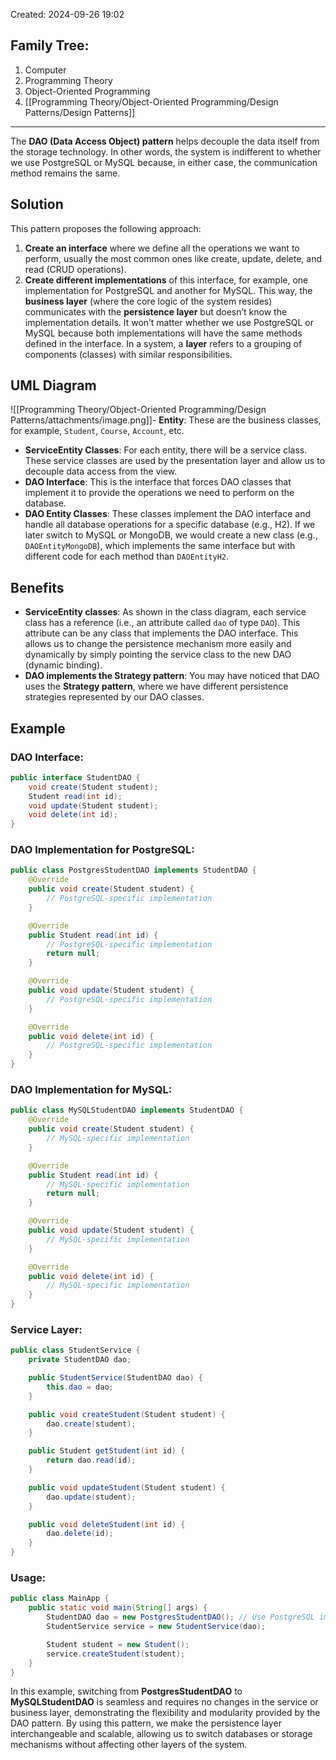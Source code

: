 Created: 2024-09-26 19:02
## Family Tree:
1. Computer
2. Programming Theory
3. Object-Oriented Programming
4. [[Programming Theory/Object-Oriented Programming/Design Patterns/Design Patterns]]
-- -
The **DAO (Data Access Object) pattern** helps decouple the data itself from the storage technology. In other words, the system is indifferent to whether we use PostgreSQL or MySQL because, in either case, the communication method remains the same.
## Solution
This pattern proposes the following approach:
1. **Create an interface** where we define all the operations we want to perform, usually the most common ones like create, update, delete, and read (CRUD operations).
2. **Create different implementations** of this interface, for example, one implementation for PostgreSQL and another for MySQL.
This way, the **business layer** (where the core logic of the system resides) communicates with the **persistence layer** but doesn’t know the implementation details. It won’t matter whether we use PostgreSQL or MySQL because both implementations will have the same methods defined in the interface.
In a system, a **layer** refers to a grouping of components (classes) with similar responsibilities.
## UML Diagram
![[Programming Theory/Object-Oriented Programming/Design Patterns/attachments/image.png]]- **Entity**: These are the business classes, for example, `Student`, `Course`, `Account`, etc.
- **ServiceEntity Classes**: For each entity, there will be a service class. These service classes are used by the presentation layer and allow us to decouple data access from the view.
- **DAO Interface**: This is the interface that forces DAO classes that implement it to provide the operations we need to perform on the database.
- **DAO Entity Classes**: These classes implement the DAO interface and handle all database operations for a specific database (e.g., H2). If we later switch to MySQL or MongoDB, we would create a new class (e.g., `DAOEntityMongoDB`), which implements the same interface but with different code for each method than `DAOEntityH2`.
## Benefits
- **ServiceEntity classes**: As shown in the class diagram, each service class has a reference (i.e., an attribute called `dao` of type `DAO`). This attribute can be any class that implements the DAO interface. This allows us to change the persistence mechanism more easily and dynamically by simply pointing the service class to the new DAO (dynamic binding).
- **DAO implements the Strategy pattern**: You may have noticed that DAO uses the **Strategy pattern**, where we have different persistence strategies represented by our DAO classes.
## Example
### DAO Interface:
```java
public interface StudentDAO {
    void create(Student student);
    Student read(int id);
    void update(Student student);
    void delete(int id);
}
```
### DAO Implementation for PostgreSQL:
```java
public class PostgresStudentDAO implements StudentDAO {
    @Override
    public void create(Student student) {
        // PostgreSQL-specific implementation
    }

    @Override
    public Student read(int id) {
        // PostgreSQL-specific implementation
        return null;
    }

    @Override
    public void update(Student student) {
        // PostgreSQL-specific implementation
    }

    @Override
    public void delete(int id) {
        // PostgreSQL-specific implementation
    }
}
```
### DAO Implementation for MySQL:
```java
public class MySQLStudentDAO implements StudentDAO {
    @Override
    public void create(Student student) {
        // MySQL-specific implementation
    }

    @Override
    public Student read(int id) {
        // MySQL-specific implementation
        return null;
    }

    @Override
    public void update(Student student) {
        // MySQL-specific implementation
    }

    @Override
    public void delete(int id) {
        // MySQL-specific implementation
    }
}
```
### Service Layer:
```java
public class StudentService {
    private StudentDAO dao;

    public StudentService(StudentDAO dao) {
        this.dao = dao;
    }

    public void createStudent(Student student) {
        dao.create(student);
    }

    public Student getStudent(int id) {
        return dao.read(id);
    }

    public void updateStudent(Student student) {
        dao.update(student);
    }

    public void deleteStudent(int id) {
        dao.delete(id);
    }
}
```
### Usage:
```java
public class MainApp {
    public static void main(String[] args) {
        StudentDAO dao = new PostgresStudentDAO(); // Use PostgreSQL implementation
        StudentService service = new StudentService(dao);

        Student student = new Student();
        service.createStudent(student);
    }
}
```
In this example, switching from **PostgresStudentDAO** to **MySQLStudentDAO** is seamless and requires no changes in the service or business layer, demonstrating the flexibility and modularity provided by the DAO pattern.
By using this pattern, we make the persistence layer interchangeable and scalable, allowing us to switch databases or storage mechanisms without affecting other layers of the system.